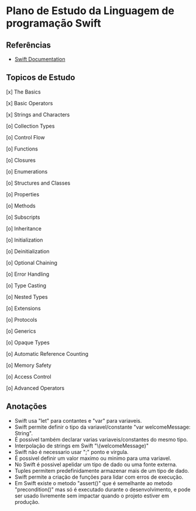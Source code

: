 # Plano de Estudo da Linguagem de programação Swift

## Referências

  * [Swift Documentation](https://docs.swift.org/swift-book/LanguageGuide/TheBasics.html)

## Topicos de Estudo

  [x] The Basics

  [x] Basic Operators

  [x] Strings and Characters
  
  [o] Collection Types
  
  [o] Control Flow
  
  [o] Functions

  [o] Closures
  
  [o] Enumerations
  
  [o] Structures and Classes
  
  [o] Properties
  
  [o] Methods
  
  [o] Subscripts
  
  [o] Inheritance
  
  [o] Initialization
  
  [o] Deinitialization
  
  [o] Optional Chaining
  
  [o] Error Handling
  
  [o] Type Casting
  
  [o] Nested Types
  
  [o] Extensions
  
  [o] Protocols
  
  [o] Generics
  
  [o] Opaque Types
  
  [o] Automatic Reference Counting
  
  [o] Memory Safety
  
  [o] Access Control
  
  [o] Advanced Operators

## Anotações
   - Swift usa "let" para contantes e "var" para variaveis.
   - Swift permite definir o tipo da variavel/constante "var welcomeMessage: String".
  - É possivel também declarar varias variaveis/constantes do mesmo tipo.
  - Interpolação de strings em Swift "\\(welcomeMessage)"
  - Swift não é necessario usar ";" ponto e virgula.
  - É possivel definir um valor maximo ou minimo para uma variavel.
  - No Swift é possivel apelidar um tipo de dado ou uma fonte externa.
  - Tuples permitem predefinidamente armazenar mais de um tipo de dado.
  - Swift permite a criação de funções para lidar com erros de execução.
  - Em Swift existe o metodo "assert()" que é semelhante ao metodo "precondition()" mas só é executado durante o desenvolvimento, e pode ser usado livremente sem impactar quando o projeto estiver em produção. 
  
	
	